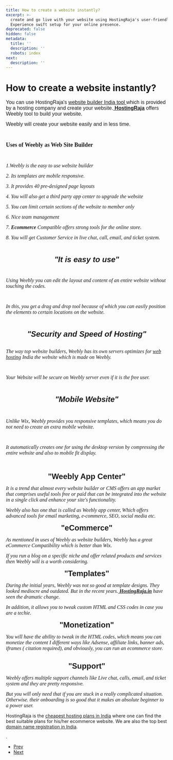 ```yaml
---
title: How to create a website instantly?
excerpt: >-
  create and go live with your website using HostingRaja's user-friendly tools.
  Experience swift setup for your online presence.
deprecated: false
hidden: false
metadata:
  title: ''
  description: ''
  robots: index
next:
  description: ''
---
```

<div itemprop="articleBody">
    <h1>How to create a website instantly?</h1>
    <p dir="ltr"><span style="font-size: medium; font-family: 'comic sans ms', sans-serif;">You can use HostingRaja's <a href="https://www.hostingraja.in/website-builder"><span data-sheets-value="{&quot;1&quot;:2,&quot;2&quot;:&quot;website builder india&quot;}" data-sheets-userformat="{&quot;2&quot;:14977,&quot;3&quot;:{&quot;1&quot;:0},&quot;10&quot;:0,&quot;12&quot;:0,&quot;14&quot;:[null,2,0],&quot;15&quot;:&quot;Calibri&quot;,&quot;16&quot;:12}">website builder India tool</span> </a>which is provided by a hosting company and create your website.<a href="https://www.hostingraja.in/hosting/compare-hosting-plans/"><b> HostingRaja</b></a> offers Weebly tool to build your website.</span></p>
    <p dir="ltr"><span style="font-family: 'comic sans ms', sans-serif; font-size: medium;">Weebly will create your website easily and in less time. </span></p> <br />
    <p dir="ltr"><span style="font-size: large;"><strong><span style="font-family: 'arial black', 'avant garde';">Uses of Weebly as Web Site Builder</span></strong></span></p> <br />
    <p dir="ltr" style="text-align: left;"><em><span style="font-family: georgia, palatino; font-size: medium;">1.Weebly is the easy to use website builder </span></em></p>
    <p dir="ltr" style="text-align: left;"><em><span style="font-family: georgia, palatino; font-size: medium;">2. Its templates are mobile responsive.</span></em></p>
    <p dir="ltr" style="text-align: left;"><em><span style="font-family: georgia, palatino; font-size: medium;">3. It provides 40 pre-designed page layouts</span></em></p>
    <p dir="ltr" style="text-align: left;"><em><span style="font-family: georgia, palatino; font-size: medium;">4. You will also get a third party app center to upgrade the website </span></em></p>
    <p dir="ltr" style="text-align: left;"><em><span style="font-family: georgia, palatino; font-size: medium;">5. You can limit certain sections of the website to member only</span></em></p>
    <p dir="ltr" style="text-align: left;"><em><span style="font-family: georgia, palatino; font-size: medium;">6. Nice team management </span></em></p>
    <p dir="ltr" style="text-align: left;"><em><span style="font-family: georgia, palatino; font-size: medium;">7. <strong>Ecommerce</strong> Compatible offers strong tools for the online store.</span></em></p>
    <p dir="ltr" style="text-align: left;"><em><span style="font-family: georgia, palatino; font-size: medium;">8. You will get Customer Service in live chat, call, email, and ticket system.</span></em></p> <br />
    <p dir="ltr" style="text-align: center;"><span style="font-family: 'comic sans ms', sans-serif; font-size: x-large;"><em><strong>"It is easy to use"<br /><br /></strong></em></span></p>
    <p dir="ltr"><span style="font-family: georgia, palatino; font-size: medium;"><em>Using Weebly you can edit the layout and content of an entire website without touching the codes. </em></span></p> <br />
    <p dir="ltr"><span style="font-size: medium;"><em><span style="font-family: georgia, palatino;">In this, you get a drag and drop tool because of which you can easily position the elements to certain locations on the website.</span></em></span></p> <br />
    <p dir="ltr" style="text-align: center;"><span style="font-family: 'comic sans ms', sans-serif; font-size: x-large;"><strong><em>"Security and Speed of Hosting"</em></strong></span><br /><br /></p>
    <p dir="ltr"><em><span style="font-size: medium; font-family: georgia, palatino;">The way top website builders, Weebly has its own servers optimizes for <a href="https://www.hostingraja.in/">web hosting</a><span data-sheets-value="{&quot;1&quot;:2,&quot;2&quot;:&quot;cheap web hosting india&quot;}" data-sheets-userformat="{&quot;2&quot;:14979,&quot;3&quot;:{&quot;1&quot;:0},&quot;4&quot;:[null,2,14281427],&quot;10&quot;:0,&quot;12&quot;:0,&quot;14&quot;:[null,2,0],&quot;15&quot;:&quot;Calibri&quot;,&quot;16&quot;:12}"> India</span> the website which is made on Weebly.</span></em></p> <br />
    <p dir="ltr"><span style="font-size: medium;"><em><span style="font-family: georgia, palatino;">Your Website will be secure on Weebly server even if it is the free user.</span></em></span></p> <br />
    <p dir="ltr" style="text-align: center;"><span style="font-size: x-large;"><em><strong><span style="font-family: 'comic sans ms', sans-serif;">"Mobile Website"</span></strong></em></span></p> <br />
    <p dir="ltr"><em><span style="font-family: georgia, palatino; font-size: medium;">Unlike Wix, Weebly provides you responsive templates, which means you do not need to create an extra mobile website.</span></em></p> <br />
    <p dir="ltr"><em><span style="font-family: georgia, palatino; font-size: medium;">It automatically creates one for using the desktop version by compressing the entire website and also to mobile fit display.<br /><br /><br /></span></em></p>
    <p dir="ltr" style="text-align: center;"><strong><span style="font-family: 'comic sans ms', sans-serif; font-size: x-large;">"Weebly App Center"</span></strong></p>
    <p dir="ltr"><em><span style="font-family: georgia, palatino; font-size: medium;"> </span></em></p>
    <p dir="ltr"><span style="font-family: georgia, palatino; font-size: medium;"><em>It is a trend that almost every website builder or CMS offers an app market that comprises useful tools free or paid that can be integrated into the website in a single click and enhance your site's functionality.</em></span></p>
    <p dir="ltr"><span style="font-family: georgia, palatino; font-size: medium;"><em> </em></span></p>
    <p dir="ltr"><span style="font-family: georgia, palatino; font-size: medium;"><em>Weebly also has one that is called as Weebly app center, Which offers advanced tools for email marketing, e-commerce, SEO, social media etc.</em></span></p>
    <p dir="ltr"><em><span style="font-family: georgia, palatino; font-size: medium;"> </span></em></p>
    <p dir="ltr" style="text-align: center;"><span style="font-family: 'comic sans ms', sans-serif; font-size: x-large;"><strong>"eCommerce"</strong></span></p>
    <p dir="ltr"><em><span style="font-family: georgia, palatino; font-size: medium;"> </span></em></p>
    <p dir="ltr"><span style="font-size: medium;"><em><span style="font-family: georgia, palatino;">As mentioned in uses of Weebly as website builders, Weebly has a great eCommerce Compatibility which is better than Wix.</span></em></span></p>
    <p dir="ltr"><span style="font-size: medium;"><em><span style="font-family: georgia, palatino;"> </span></em></span></p>
    <p dir="ltr"><span style="font-size: medium;"><em><span style="font-family: georgia, palatino;">If you run a blog on a specific niche and offer related products and services then Weebly will is a worth considering.</span></em></span></p>
    <p dir="ltr"><em><span style="font-family: georgia, palatino; font-size: medium;"> </span></em></p>
    <p dir="ltr" style="text-align: center;"><span style="font-family: 'comic sans ms', sans-serif; font-size: x-large;"><strong>"Templates"</strong></span></p>
    <p dir="ltr"><em><span style="font-family: georgia, palatino; font-size: medium;"> </span></em></p>
    <p dir="ltr"><span style="font-size: medium;"><em><span style="font-family: georgia, palatino;">During the initial years, Weebly was not so good at template designs. They looked mediocre and outdated. But in the recent years.<a href="https://www.hostingraja.in/hosting/compare-hosting-plans/"><b> HostingRaja.in</b></a> have seen the dramatic change.</span></em></span></p>
    <p dir="ltr"><span style="font-size: medium;"><em><span style="font-family: georgia, palatino;"> </span></em></span></p>
    <p dir="ltr"><span style="font-size: medium;"><em><span style="font-family: georgia, palatino;">In addition, it allows you to tweak custom HTML and CSS codes in case you are a techie.</span></em></span></p>
    <p dir="ltr"><em><span style="font-family: georgia, palatino; font-size: medium;"> </span></em></p>
    <p dir="ltr" style="text-align: center;"><span style="font-size: x-large;"><strong><span style="font-family: 'comic sans ms', sans-serif;">"Monetization"</span></strong></span></p>
    <p dir="ltr"><em><span style="font-family: georgia, palatino; font-size: medium;"> </span></em></p>
    <p dir="ltr"><em><span style="font-size: medium; font-family: georgia, palatino;">You will have the ability to tweak in the HTML codes, which means you can monetize the content I different ways like Adsense, affiliate links, banner ads, iframes ( citation required), and obviously, you can run an ecommerce store.<br /><br /> </span></em></p>
    <p dir="ltr" style="text-align: center;"><span style="font-family: 'comic sans ms', sans-serif; font-size: x-large;"><strong>"Support"</strong></span></p>
    <p dir="ltr"> </p>
    <p dir="ltr"><em><span style="font-family: georgia, palatino; font-size: medium;">Weebly offers multiple support channels like Live chat, calls, email, and ticket system and they are pretty responsive.</span></em></p>
    <p dir="ltr"><em><span style="font-family: georgia, palatino; font-size: medium;"> </span></em></p>
    <p dir="ltr"><em><span style="font-family: georgia, palatino; font-size: medium;">But you will only need that if you are stuck in a really complicated situation. Otherwise. their onboarding is so good that it makes an absolute beginner to a power user.</span></em></p>
    <div> </div>
    <div> HostingRaja is <span data-sheets-value="{&quot;1&quot;:2,&quot;2&quot;:&quot;cheapest hosting plans in india&quot;}" data-sheets-userformat="{&quot;2&quot;:14979,&quot;3&quot;:{&quot;1&quot;:0},&quot;4&quot;:[null,2,15389148],&quot;10&quot;:0,&quot;12&quot;:0,&quot;14&quot;:[null,2,0],&quot;15&quot;:&quot;Calibri&quot;,&quot;16&quot;:12}">the <a href="https://www.hostingraja.in/">cheapest hosting plans in India</a> where one can find the best suitable plans for his/her ecommerce website. We are also the top best <a href="https://www.hostingraja.in/domains/">domain name registration in India</a>.</span></div>
    <p dir="ltr">. </p>
</div>
<ul class="pager pagenav">
    <li class="previous"> <a class="hasTooltip" title="How to Use HostingRaja Site Builder" aria-label="Previous article: How to Use HostingRaja Site Builder" href="/docs/how-to-use-hostingraja-site-builder" rel="prev"> <span class="icon-chevron-left" aria-hidden="true"></span> <span aria-hidden="true">Prev</span> </a> </li>
    <li class="next"> <a class="hasTooltip" title="How to secure your Wordpress website " aria-label="Next article: How to secure your Wordpress website " href="/docs/how-to-secure-your-wordpress-website" rel="next"> <span aria-hidden="true">Next</span> <span class="icon-chevron-right" aria-hidden="true"></span> </a> </li>
</ul>
